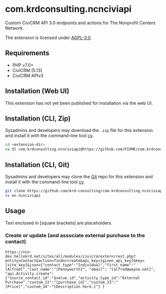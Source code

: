 # com.krdconsulting.ncnciviapi
Custom CiviCRM API 3.0 endpoints and actions for The Nonprofit Centers Network.

The extension is licensed under [AGPL-3.0](LICENSE.txt).

## Requirements

* PHP v7.0+
* CiviCRM (5.13)
* CiviCRM APIv3

## Installation (Web UI)

This extension has not yet been published for installation via the web UI.

## Installation (CLI, Zip)

Sysadmins and developers may download the `.zip` file for this extension and
install it with the command-line tool [cv](https://github.com/civicrm/cv).

```bash
cd <extension-dir>
cv dl com.krdconsulting.ncnciviapi@https://github.com/FIXME/com.krdconsulting.ncnciviapi/archive/master.zip
```

## Installation (CLI, Git)

Sysadmins and developers may clone the [Git](https://en.wikipedia.org/wiki/Git) repo for this extension and
install it with the command-line tool [cv](https://github.com/civicrm/cv).

```bash
git clone https://github.com/krd-consulting/com.krdconsulting.ncnciviapi.git
cv en ncnciviapi
```

## Usage
Text enclosed in [square brackets] are placeholders.

### Create or update (and associate external purchase to the contact)
```
https://ncn-dev.hellokrd.net/sites/all/modules/civicrm/extern/rest.php?entity=Contact&action=findorcreate&api_key=[given_api_key]&key=[site_key]&json={"contact_type":"Individual","first_name":"[Alfred]","last_name":"[Pennyworth]", "email": "[alfred@wayne.net]", "api.Activity.create":{"source_contact_id":"$value.id","activity_type_id":"External Purchase","custom_22":"[purchase_id]","custom_23":"[Price]","custom_24":"[Description here.]"} }

```
